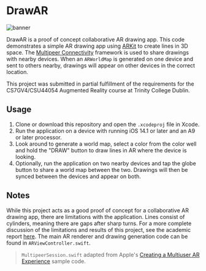 # DrawAR

![banner](https://user-images.githubusercontent.com/8284016/119224364-f7ad0f80-baf5-11eb-97be-e242dac35935.png)

DrawAR is a proof of concept collaborative AR drawing app.  This code demonstrates a simple AR drawing app using [ARKit](https://developer.apple.com/documentation/arkit) to create lines in 3D space.  The [Multipeer Connectivity](https://developer.apple.com/documentation/multipeerconnectivity) framework is used to share drawings with nearby devices.  When an `ARWorldMap` is generated on one device and sent to others nearby, drawings will appear on other devices in the correct location.

This project was submitted in partial fulfillment of the requirements for the CS7GV4/CSU44054 Augmented Reality course at Trinity College Dublin.

## Usage
1. Clone or download this repository and open the `.xcodeproj` file in Xcode.
2. Run the application on a device with running iOS 14.1 or later and an A9 or later processor.
3. Look around to generate a world map, select a color from the color well and hold the "DRAW" button to draw lines in AR where the device is looking.
4. Optionally, run the application on two nearby devices and tap the globe button to share a world map between the two.  Drawings will then be synced between the devices and appear on both.


## Notes
While this project acts as a good proof of concept for a collaborative AR drawing app, there are limitations with the application.  Lines consist of cylinders, meaning there are gaps after sharp turns.  For a more complete discussion of the limitations and results of this project, see the academic report [here]().  The main AR renderer and drawing generation code can be found in `ARViewController.swift`.

> `MultipeerSession.swift` adapted from Apple's [Creating a Multiuser AR Experience](https://developer.apple.com/documentation/arkit/creating_a_multiuser_ar_experience) sample code.
